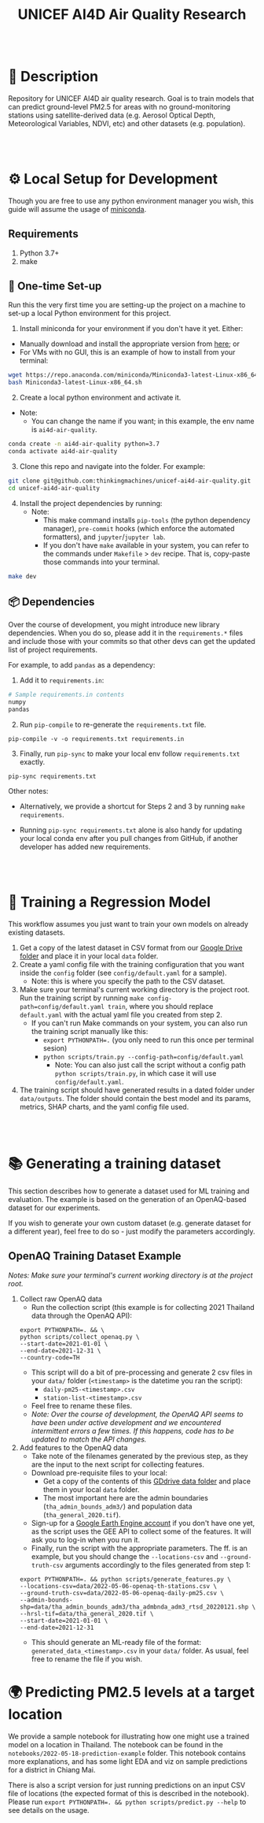 <div align="center">

# UNICEF AI4D Air Quality Research

</div>

<br/>
<br/>


# 📜 Description

Repository for UNICEF AI4D air quality research. Goal is to train models that can predict ground-level PM2.5 for areas with no ground-monitoring stations using satellite-derived data (e.g. Aerosol Optical Depth, Meteorological Variables, NDVI, etc) and other datasets (e.g. population).


<br/>
<br/>


# ⚙️ Local Setup for Development

Though you are free to use any python environment manager you wish, this guide will assume the usage of [miniconda](https://docs.conda.io/en/latest/miniconda.html#:~:text=Miniconda%20is%20a%20free%20minimal,zlib%20and%20a%20few%20others.).


## Requirements

1. Python 3.7+
2. make


## 🐍 One-time Set-up
Run this the very first time you are setting-up the project on a machine to set-up a local Python environment for this project.

1. Install miniconda for your environment if you don't have it yet. Either:
* Manually download and install the appropriate version from [here](https://docs.conda.io/en/latest/miniconda.html); or
* For VMs with no GUI, this is an example of how to install from your terminal:
```bash
wget https://repo.anaconda.com/miniconda/Miniconda3-latest-Linux-x86_64.sh
bash Miniconda3-latest-Linux-x86_64.sh
```


2. Create a local python environment and activate it.
* Note:
    * You can change the name if you want; in this example, the env name is `ai4d-air-quality`.
```bash
conda create -n ai4d-air-quality python=3.7
conda activate ai4d-air-quality
```

3. Clone this repo and navigate into the folder. For example:
```bash
git clone git@github.com:thinkingmachines/unicef-ai4d-air-quality.git
cd unicef-ai4d-air-quality
```

4. Install the project dependencies by running:
    * Note:
        * This make command installs `pip-tools` (the python dependency manager),  `pre-commit` hooks (which enforce the automated formatters), and `jupyter`/`jupyter lab`.
        * If you don't have `make` available in your system, you can refer to the commands under `Makefile` > `dev` recipe. That is, copy-paste those commands into your terminal.
```bash
make dev
```


## 📦 Dependencies

Over the course of development, you might introduce new library dependencies. When you do so, please add it in the `requirements.*` files and include those with your commits so that other devs can get the updated list of project requirements.

For example, to add `pandas` as a dependency:

1. Add it to `requirements.in`:
```bash
# Sample requirements.in contents
numpy
pandas
```

2. Run `pip-compile` to re-generate the `requirements.txt` file.
```
pip-compile -v -o requirements.txt requirements.in
```

3. Finally, run `pip-sync` to make your local env follow `requirements.txt` exactly.
```
pip-sync requirements.txt
```

Other notes:
* Alternatively, we provide a shortcut for Steps 2 and 3 by running `make requirements`.

* Running `pip-sync requirements.txt` alone is also handy for updating your local conda env after you pull changes from GitHub, if another developer has added new requirements.


<br/>
<br/>

# 🧠 Training a Regression Model
This workflow assumes you just want to train your own models on already existing datasets.

1. Get a copy of the latest dataset in CSV format from our [Google Drive folder](https://drive.google.com/drive/folders/1c4f1TJzW7uI9IgqXZY_08pJb1YvpevG1) and place it in your local `data` folder.
2. Create a yaml config file with the training configuration that you want inside the `config` folder (see `config/default.yaml` for a sample).
    * Note: this is where you specify the path to the CSV dataset.
3. Make sure your terminal's current working directory is the project root. Run the training script by running `make config-path=config/default.yaml train`, where you should replace `default.yaml` with the actual yaml file you created from step 2.
    * If you can't run Make commands on your system, you can also run the training script manually like this:
        * `export PYTHONPATH=.` (you only need to run this once per terminal sesion)
        * `python scripts/train.py --config-path=config/default.yaml`
            * Note: You can also just call the script without a config path `python scripts/train.py`, in which case it will use `config/default.yaml`.
4. The training script should have generated results in a dated folder under `data/outputs`. The folder should contain the best model and its params, metrics, SHAP charts, and the yaml config file used.

<br/>
<br/>

# 📚 Generating a training dataset
This section describes how to generate a dataset used for ML  training and evaluation. The example is based on the generation of an OpenAQ-based dataset for our experiments.

If you wish to generate your own custom dataset (e.g. generate dataset for a different year), feel free to do so - just modify the parameters accordingly.


## OpenAQ Training Dataset Example

*Notes: Make sure your terminal's current working directory is at the project root.*

1. Collect raw OpenAQ data
    * Run the collection script (this example is for collecting 2021 Thailand data through the OpenAQ API):
    ```
    export PYTHONPATH=. && \
    python scripts/collect_openaq.py \
	--start-date=2021-01-01 \
	--end-date=2021-12-31 \
	--country-code=TH
    ```
    * This script will do a bit of pre-processing and generate 2 csv files in your `data/` folder (`<timestamp>` is the datetime you ran the script):
        * `daily-pm25-<timestamp>.csv`
        * `station-list-<timestamp>.csv`
    * Feel free to rename these files.
    * *Note: Over the course of development, the OpenAQ API seems to have been under active development and we encountered intermittent errors a few times. If this happens, code has to be updated to match the API changes.*
2. Add features to the OpenAQ data
    * Take note of the filenames generated by the previous step, as they are the input to the next script for collecting features.
    * Download pre-requisite files to your local:
        * Get a copy of the contents of this [GDdrive data folder](https://drive.google.com/drive/u/0/folders/1Ni-OWGovH-4gV2VhJeao0jABMW_Wp2k_) and place them in your local `data` folder.
        * The most important here are the admin boundaries (`tha_admin_bounds_adm3/`) and population data (`tha_general_2020.tif`).
    * Sign-up for a [Google Earth Engine account](https://signup.earthengine.google.com/) if you don't have one yet, as the script uses the GEE API to collect some of the features. It will ask you to log-in when you run it.
    * Finally, run the script with the appropriate parameters. The ff. is an example, but you should change the `--locations-csv` and `--ground-truth-csv` arguments accordingly to the files generated from step 1:
    ```
    export PYTHONPATH=. && python scripts/generate_features.py \
	--locations-csv=data/2022-05-06-openaq-th-stations.csv \
	--ground-truth-csv=data/2022-05-06-openaq-daily-pm25.csv \
	--admin-bounds-shp=data/tha_admin_bounds_adm3/tha_admbnda_adm3_rtsd_20220121.shp \
	--hrsl-tif=data/tha_general_2020.tif \
	--start-date=2021-01-01 \
	--end-date=2021-12-31
    ```
    * This should generate an ML-ready file of the format: `generated_data_<timestamp>.csv` in your `data/` folder. As usual, feel free to rename the file if you wish.

# 🌍 Predicting PM2.5 levels at a target location
We provide a sample notebook for illustrating how one might use a trained model on a location in Thailand. The notebook can be found in the `notebooks/2022-05-18-prediction-example` folder. This notebook contains more explanations, and has some light EDA and viz on sample predictions for a district in Chiang Mai.

There is also a script version for just running predictions on an input CSV file of locations (the expected format of this is described in the notebook). Please run `export PYTHONPATH=. && python scripts/predict.py --help` to see details on the usage.
